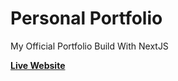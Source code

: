 # Personal Portfolio
My Official Portfolio Build With NextJS

[**Live Website**](https://rufilboy.netlify.app)